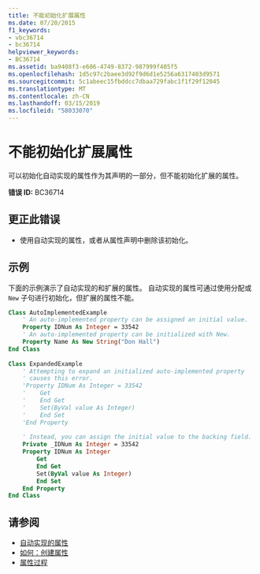 ```yaml
---
title: 不能初始化扩展属性
ms.date: 07/20/2015
f1_keywords:
- vbc36714
- bc36714
helpviewer_keywords:
- BC36714
ms.assetid: ba9408f3-e606-4749-8372-987999f405f5
ms.openlocfilehash: 1d5c97c2baee3d92f9d6d1e5256a6317403d9571
ms.sourcegitcommit: 5c1abeec15fbddcc7dbaa729fabc1f1f29f12045
ms.translationtype: MT
ms.contentlocale: zh-CN
ms.lasthandoff: 03/15/2019
ms.locfileid: "58033070"
---
```

# <a name="expanded-properties-cannot-be-initialized"></a>不能初始化扩展属性
可以初始化自动实现的属性作为其声明的一部分，但不能初始化扩展的属性。  
  
 **错误 ID:** BC36714  
  
## <a name="to-correct-this-error"></a>更正此错误  
  
-   使用自动实现的属性，或者从属性声明中删除该初始化。  
  
## <a name="example"></a>示例  
 下面的示例演示了自动实现的和扩展的属性。 自动实现的属性可通过使用分配或 `New` 子句进行初始化，但扩展的属性不能。  
  
```vb  
Class AutoImplementedExample  
    ' An auto-implemented property can be assigned an initial value.  
    Property IDNum As Integer = 33542  
    ' An auto-implemented property can be initialized with New.  
    Property Name As New String("Don Hall")  
End Class  
  
Class ExpandedExample  
    ' Attempting to expand an initialized auto-implemented property  
    ' causes this error.  
    'Property IDNum As Integer = 33542  
    '    Get  
    '    End Get  
    '    Set(ByVal value As Integer)  
    '    End Set  
    'End Property  
  
    ' Instead, you can assign the initial value to the backing field.  
    Private _IDNum As Integer = 33542  
    Property IDNum As Integer  
        Get  
        End Get  
        Set(ByVal value As Integer)  
        End Set  
    End Property  
End Class  
```  
  
## <a name="see-also"></a>请参阅

- [自动实现的属性](../../visual-basic/programming-guide/language-features/procedures/auto-implemented-properties.md)
- [如何：创建属性](../../visual-basic/programming-guide/language-features/procedures/how-to-create-a-property.md)
- [属性过程](../../visual-basic/programming-guide/language-features/procedures/property-procedures.md)

